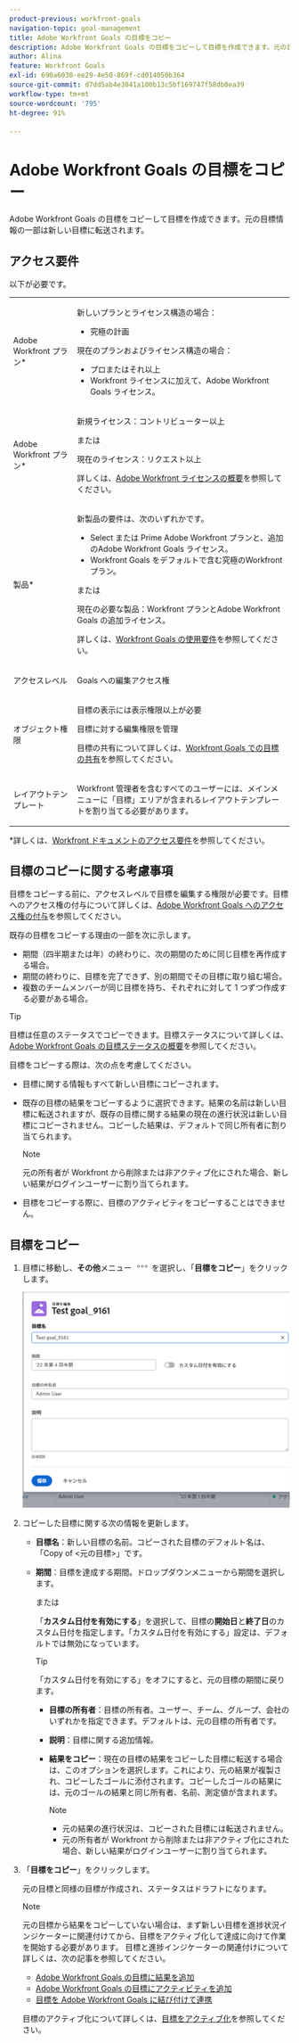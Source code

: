 ```yaml
---
product-previous: workfront-goals
navigation-topic: goal-management
title: Adobe Workfront Goals の目標をコピー
description: Adobe Workfront Goals の目標をコピーして目標を作成できます。元の目標情報の一部は新しい目標に転送されます。
author: Alina
feature: Workfront Goals
exl-id: 690a6030-ee29-4e50-869f-cd014050b364
source-git-commit: d7dd5ab4e3041a100b13c5bf169747f58db0ea39
workflow-type: tm+mt
source-wordcount: '795'
ht-degree: 91%

---
```


# Adobe Workfront Goals の目標をコピー

Adobe Workfront Goals の目標をコピーして目標を作成できます。元の目標情報の一部は新しい目標に転送されます。

## アクセス要件

以下が必要です。

<table style="table-layout:auto">
<col>
</col>
<col>
</col>
<tbody>
 <tr> 
   <td role="rowheader">Adobe Workfront プラン*</td> 
   <td> 
   <p>新しいプランとライセンス構造の場合：
  <ul><li>究極の計画 </li></ul>
   </p>
<p>現在のプランおよびライセンス構造の場合： 
<ul><li> プロまたはそれ以上 </li>
  <li>Workfront ライセンスに加えて、Adobe Workfront Goals ライセンス。</li></ul></p>
   </td> 
  </tr>
 <tr>
 <tr>
 <td role="rowheader">Adobe Workfront プラン*</td>
 <td>
 <p>新規ライセンス：コントリビューター以上</p>
 または
 <p>現在のライセンス：リクエスト以上</p> <p>詳しくは、<a href="../../administration-and-setup/add-users/access-levels-and-object-permissions/wf-licenses.md" class="MCXref xref">Adobe Workfront ライセンスの概要</a>を参照してください。</p> </td>
 </tr>
 <tr>
 <td role="rowheader">製品*</td>
 <td>
 <p> 新製品の要件は、次のいずれかです。 </p>
<ul>
<li>Select または Prime Adobe Workfront プランと、追加のAdobe Workfront Goals ライセンス。</li>
<li>Workfront Goals をデフォルトで含む究極のWorkfront プラン。 </li></ul>
 <p>または</p>
 <p>現在の必要な製品：Workfront プランとAdobe Workfront Goals の追加ライセンス。 </p> <p>詳しくは、<a href="../../workfront-goals/goal-management/access-needed-for-wf-goals.md" class="MCXref xref">Workfront Goals の使用要件</a>を参照してください。 </p> </td>
 </tr>
 <tr>
 <td role="rowheader">アクセスレベル</td>
 <td> <p>Goals への編集アクセス権</p> </td>
 </tr>
 <tr data-mc-conditions="">
 <td role="rowheader">オブジェクト権限</td>
 <td>
  <div>
  <p>目標の表示には表示権限以上が必要</p>
  <p>目標に対する編集権限を管理</p>
  <p>目標の共有について詳しくは、<a href="../../workfront-goals/workfront-goals-settings/share-a-goal.md" class="MCXref xref">Workfront Goals での目標の共有</a>を参照してください。 </p>
  </div> </td>
 </tr>
<tr>
   <td role="rowheader"><p>レイアウトテンプレート</p></td>
   <td> <p>Workfront 管理者を含むすべてのユーザーには、メインメニューに「目標」エリアが含まれるレイアウトテンプレートを割り当てる必要があります。 </p>  
</td>
  </tr>
</tbody>
</table>

*詳しくは、[Workfront ドキュメントのアクセス要件](/help/quicksilver/administration-and-setup/add-users/access-levels-and-object-permissions/access-level-requirements-in-documentation.md)を参照してください。

## 目標のコピーに関する考慮事項

目標をコピーする前に、アクセスレベルで目標を編集する権限が必要です。目標へのアクセス権の付与について詳しくは、[Adobe Workfront Goals へのアクセス権の付与](../../administration-and-setup/add-users/configure-and-grant-access/grant-access-goals.md)を参照してください。

既存の目標をコピーする理由の一部を次に示します。

* 期間（四半期または年）の終わりに、次の期間のために同じ目標を再作成する場合。
* 期間の終わりに、目標を完了できず、別の期間でその目標に取り組む場合。
* 複数のチームメンバーが同じ目標を持ち、それぞれに対して 1 つずつ作成する必要がある場合。

>[!TIP]
>
>目標は任意のステータスでコピーできます。目標ステータスについて詳しくは、[Adobe Workfront Goals の目標ステータスの概要](../../workfront-goals/goal-management/goal-status-overview.md)を参照してください。

目標をコピーする際は、次の点を考慮してください。

* 目標に関する情報もすべて新しい目標にコピーされます。
* 既存の目標の結果をコピーするように選択できます。結果の名前は新しい目標に転送されますが、既存の目標に関する結果の現在の進行状況は新しい目標にコピーされません。コピーした結果は、デフォルトで同じ所有者に割り当てられます。

  >[!NOTE]
  >
  >元の所有者が Workfront から削除または非アクティブ化にされた場合、新しい結果がログインユーザーに割り当てられます。

* 目標をコピーする際に、目標のアクティビティをコピーすることはできません。

## 目標をコピー

<!--
Copying goals differs depending on what environment you use. 

To copy goals in the Production environment:

1. Go to a goal and click it to open the Goal Details panel.

   For information about accessing an individual goal, see the "Access individual goals" section in [Access and open goals in Adobe Workfront Goals](../../workfront-goals/goal-management/access-goals-in-wf-goals.md).

   This opens the Goal Details panel.

1. Click the **More icon** ![](assets/more-icon.png), then click **Copy**. 

1. Update any of the following information for the copied goal:

   | Field |Description  |
   |---|---|
   | New Goal |The name of the new goal. The default is the name of the original goal.  |
   | Period |The time period during which you want to achieve the goal. Select a time period from the drop-down menu or click **Define custom dates** to indicate a custom time period. By default, the Period is always the current quarter. |
   | Owner |The owner of the goal. It can be a user, team, group, or a company. The default is the owner of the original goal.  |
   | Description |Additional information about the goal.  |

1. (Conditional) Select **Copy results** if the original goal had results added to it and you want to copy them to the new goal. This duplicates the original results to the new goal. The results of the copied goal have the same owner, names and measured values as the results of the original goal.

   >[!TIP]
   >
   >* The progress of the original result does not transfer to the copied goal. 
   >* If the original owner was deleted or deactivated from Workfront, the new result is assigned to the logged in user.

1. Click **Save**.

   The copied goal is saved with a status of Draft and displays in the Goal Details panel.

   >[!IMPORTANT]
   >
   >If you have not copied the results from the original goal, you must first associate the new goal with a progress indicator before you can activate it and start working towards achieving it. 
   >
   >Do at least one of the following to be able to activate a goal: 
   >   
   >* Add a Result
   >   
   >  For information about adding results, see [Add results to goals in Adobe Workfront Goals](../../workfront-goals/results-and-activities/add-results-to-goals.md).
   >   
   >* Add an Activity
   >   
   >  For information about adding activities, see [Add activities to goals in Adobe Workfront Goals](../../workfront-goals/results-and-activities/add-activities-to-goals.md). 
   >   
   >* Align another goal to it
   >   
   >  For information about aligning goals, see [Align goals by connecting them in Adobe Workfront Goals](../../workfront-goals/goal-alignment/align-goals-by-connecting-them.md).
   >
   > For information about activating a goal, see [Activate goals in Adobe Workfront Goals](../goal-management/activate-goals.md). 

1. Click the **X** icon in the upper-right of the Goal Details panel to close it.

   The copied goal displays in the following sections:

   * Goal List 
   * Check-in (after it is activated)
   * Goal Alignment section (after it is activated) 
   * Pulse
(!--drafted - this was important when we could not update the goal timeframe in the past but we can do that now - not needed
1. (Optional and conditional) If you have copied a goal that was not achieved in a previous time period to continue working on it in the following time period, do the following:

   1. Go to the original goal in the Goal List, Check-in page, or Pulse section and comment on the goal, to indicate that this goal was copied to another, more current goal. For information about commenting on a goal, see [Manage goal comments in Adobe Workfront Goals](../../workfront-goals/goal-management/manage-goal-comments.md).
   1. Close the original goal, to preserve the progress in its original time period. For information about closing goals, see [Close and reopen goals in Adobe Workfront Goals](../../workfront-goals/goal-management/close-and-reopen-goals.md). 
   1. Update the the **Initial** value of the new Result to match the **End At** value of the previous result, so that your new goal progress will start calculating from the point you achieved in the previous period.
   
-->


1. 目標に移動し、**その他**&#x200B;メニュー ![](assets/more-icon.png) を選択し、「**目標をコピー**」をクリックします。

   ![](assets/copy-goal-box-unshimmed.png)

1. コピーした目標に関する次の情報を更新します。
   * **目標名**：新しい目標の名前。コピーされた目標のデフォルト名は、「Copy of &lt;元の目標>」です。
   * **期間**：目標を達成する期間。ドロップダウンメニューから期間を選択します。

     または

     「**カスタム日付を有効にする**」を選択して、目標の&#x200B;**開始日**&#x200B;と&#x200B;**終了日**&#x200B;のカスタム日付を指定します。「カスタム日付を有効にする」設定は、デフォルトでは無効になっています。

     >[!TIP]
     >
     >   「カスタム日付を有効にする」をオフにすると、元の目標の期間に戻ります。

      * **目標の所有者**：目標の所有者。ユーザー、チーム、グループ、会社のいずれかを指定できます。デフォルトは、元の目標の所有者です。
      * **説明**：目標に関する追加情報。
      * **結果をコピー**：現在の目標の結果をコピーした目標に転送する場合は、このオプションを選択します。これにより、元の結果が複製され、コピーしたゴールに添付されます。コピーしたゴールの結果には、元のゴールの結果と同じ所有者、名前、測定値が含まれます。

        >[!NOTE]
        >
        >* 元の結果の進行状況は、コピーされた目標には転送されません。
        >* 元の所有者が Workfront から削除または非アクティブ化にされた場合、新しい結果がログインユーザーに割り当てられます。

1. 「**目標をコピー**」をクリックします。

   元の目標と同様の目標が作成され、ステータスはドラフトになります。

   >[!NOTE]
   >
   >元の目標から結果をコピーしていない場合は、まず新しい目標を進捗状況インジケーターに関連付けてから、目標をアクティブ化して達成に向けて作業を開始する必要があります。
   >目標と進捗インジケーターの関連付けについて詳しくは、次の記事を参照してください。
   >* [Adobe Workfront Goals の目標に結果を追加](../results-and-activities/add-results-to-goals.md)
   >* [Adobe Workfront Goals の目標にアクティビティを追加](../results-and-activities/add-activities-to-goals.md)
   >* [目標を Adobe Workfront Goals に結び付けて連携](../goal-alignment/align-goals-by-connecting-them.md)
   >
   >目標のアクティブ化について詳しくは、[目標をアクティブ化](../goal-management/activate-goals.md)を参照してください。

